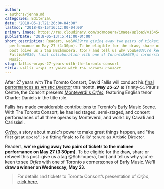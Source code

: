 ```yaml
---
author:
- authors/jenna.md
categories: Editorial
date: "2018-05-11T21:26:00-04:00"
lastmod: "2018-05-15T16:12:00-04:00"
primary_image: https://res.cloudinary.com/schmopera/image/upload/v1545409169/media/webhook-uploads/1526263084674/sqDavidFallis.jpg.jpg
publishDate: "2018-05-13T15:41:00-04:00"
short_description: Readers, we&#039;re giving away two pairs of tickets to the matinee
  performance on May 27 (3:30pm). To be eligible for the draw, share or retweet this
  post (give us a tag @Schmopera, too!) and tell us why you&#039;re keen to see David
  Fallis&#039; final collaboration with one of Toronto&#039;s cornerstones of Early
  Music.
slug: fallis-wraps-27-years-with-the-toronto-consort
title: Fallis wraps 27 years with the Toronto Consort
---
```


After 27 years with The Toronto Consort, David Fallis will conduct his [final performances as Artistic Director](https://torontoconsort.org/concerts-tickets/2017-18-a-season-to-celebrate/monteverdis-orfeo/) this month. **May 25-27** at Trinity-St. Paul's Centre, the Consort presents [Monteverdi's *Orfeo*](https://torontoconsort.org/concerts-tickets/2017-18-a-season-to-celebrate/monteverdis-orfeo/), featuring English tenor Charles Daniels in the title role.

Fallis has made considerable contributions to Toronto's Early Music Scene. With The Toronto Consort, he has led staged, semi-staged, and concert performances of all three operas by Monteverdi, and works by Cavalli and Carissimi. 

[*Orfeo*](https://torontoconsort.org/concerts-tickets/2017-18-a-season-to-celebrate/monteverdis-orfeo/), a story about music's power to make great things happen, and "the first great opera", is a fitting finale to Fallis' tenure as Artistic Director. 

Readers, **we're giving away two pairs of tickets to the matinee performance on May 27 (3:30pm)**. To be eligible for the draw, share or retweet this post (give us a tag @Schmopera, too!) and tell us why you're keen to see *Orfeo* with one of Toronto's cornerstones of Early Music. We'll **draw a winner on Wednesday, May 23**.

>For details and tickets to Toronto Consort's presentation of *Orfeo*, [click here.](https://torontoconsort.org/concerts-tickets/2017-18-a-season-to-celebrate/monteverdis-orfeo/)
